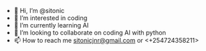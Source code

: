 - 👋 Hi, I’m @sitonic
- 👀 I’m interested in coding
- 🌱 I’m currently learning AI
- 💞️ I’m looking to collaborate on coding AI with python
- 📫 How to reach me <sitonicjnr@gmail.com> or <+254724358211>

<!---
sitonic/sitonic is a ✨ special ✨ repository because its `README.md` (this file) appears on your GitHub profile.
You can click the Preview link to take a look at your changes.
--->
